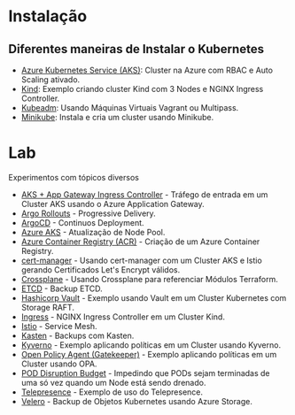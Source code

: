 # Instalação

## Diferentes maneiras de Instalar o Kubernetes

- [Azure Kubernetes Service (AKS)](install/aks/create-cluster.sh): Cluster na Azure com RBAC e Auto Scaling ativado.
- [Kind](install/kind/): Exemplo criando cluster Kind com 3 Nodes e NGINX Ingress Controller.
- [Kubeadm](install/kubeadm/): Usando Máquinas Virtuais Vagrant ou Multipass.
- [Minikube](install/minikube/): Instala e cria um cluster usando Minikube.

# Lab

Experimentos com tópicos diversos


- [AKS + App Gateway Ingress Controller](lab/azure/app-gateway-ingress-controller) - Tráfego de entrada em um Cluster AKS usando o Azure Application Gateway.
- [Argo Rollouts](lab/argo/argorollouts) - Progressive Delivery.
- [ArgoCD](lab/argo/argocd) - Continuos Deployment.
- [Azure AKS](lab/azure/aks-node-pool-migration) - Atualização de Node Pool.
- [Azure Container Registry (ACR)](lab/azure/azure-container-registry) - Criação de um Azure Container Registry.
- [cert-manager](lab/cert-manager) - Usando cert-manager com um Cluster AKS e Istio gerando Certificados Let's Encrypt válidos.
- [Crossplane](lab/crossplane/terraform-provider) - Usando Crossplane para referenciar Módulos Terraform.
- [ETCD](lab/backup/etcd.sh) - Backup ETCD.
- [Hashicorp Vault](lab/vault) - Exemplo usando Vault em um Cluster Kubernetes com Storage RAFT.
- [Ingress](lab/ingress) - NGINX Ingress Controller em um Cluster Kind.
- [Istio](lab/istio/examples/README.md) - Service Mesh.
- [Kasten](lab/kasten) - Backups com Kasten.
- [Kyverno](lab/kyverno) - Exemplo aplicando políticas em um Cluster usando Kyverno.
- [Open Policy Agent (Gatekeeper)](lab/gatekeeper) - Exemplo aplicando políticas em um Cluster usando OPA.
- [POD Disruption Budget](lab/pod-disruption-budget) - Impedindo que PODs sejam terminadas de uma só vez quando um Node está sendo drenado.
- [Telepresence](lab/telepresence) - Exemplo de uso do Telepresence.
- [Velero](lab/velero) - Backup de Objetos Kubernetes usando Azure Storage.
